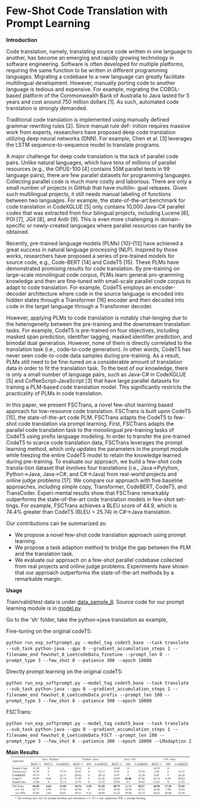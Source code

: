 # Few-Shot Code Translation with Prompt Learning


**Introduction**

Code translation, namely, translating source code written
in one language to another, has become an emerging and rapidly growing technology in software engineering. Software is often developed for multiple platforms, requiring the same function to be written in different programming languages. Migrating a codebase to a new language can greatly facilitate multilingual development. However, manually porting code
to another language is tedious and expensive. For example, migrating the COBOL-based platform of the Commonwealth Bank of Australia to Java lasted for 5 years and cost around 750 million dollars [1]. As such, automated code translation is strongly demanded.


Traditional code translation is implemented using manually defined grammar rewriting rules [2]. Since manual rule def-
inition requires massive work from experts, researchers have
proposed deep code translation utilizing deep neural networks (DNN). For example, Chen et al. [3] leverages the LSTM
sequence-to-sequence model to translate programs.


A major challenge for deep code translation is the lack of parallel code pairs. Unlike natural languages, which have
tens of millions of parallel resources (e.g., the OPUS-100 [4]
contains 55M parallel texts in 99 language pairs), there are few parallel datasets for programming languages. Collecting
parallel code is much more costly and laborious. There are
only a small number of projects in GitHub that have multilin-
gual releases. Given such multilingual projects, it still needs manual labeling of functions between two languages. For
example, the state-of-the-art benchmark for code translation in CodeXGLUE [5] only contains 10,000 Java-C# parallel codes that was extracted from four bilingual projects, including Lucene [6], POI [7], JGit [8], and Antlr [9]. This is even more challenging in domain-specific or newly-created languages where parallel resources can hardly be obtained.


Recently, pre-trained language models (PLMs) [10]–[13] have achieved a great success in natural language processing (NLP). Inspired by those works, researchers have proposed a series of pre-trained models for source code, e.g., Code-BERT [14] and CodeT5 [15]. These PLMs have demonstrated promising results for code translation. By pre-training on large-scale monolingual code corpus, PLMs learn general pro-gramming knowledge and then are fine-tuned with small-scale parallel code corpus to adapt to code translation. For example, CodeT5 employs an encoder-decoder architecture where code in the source language is encoded into hidden states through a Transformer [16] encoder and then decoded into code in the target language through a Transformer decoder.


However, applying PLMs to code translation is notably chal-lenging due to the heterogeneity between the pre-training and the downstream translation tasks. For example, CodeT5 is pre-trained on four objectives, including masked span prediction, identifier tagging, masked identifier prediction, and bimodal dual generation. However, none of them is directly correlated to the translation task (i.e., code-to-code generation). In other words, CodeT5 has never seen code-to-code data samples during pre-training. As a result, PLMs still need to be fine-tuned on a considerable amount of translation data in order to fit the translation task. To the best of our knowledge, there is only a small number of language pairs, such as Java-C# in CodeXGLUE [5] and CoffeeScript-JavaScript [3] that have large parallel datasets for training a PLM-based code translation model. This significantly restricts the practicality of PLMs in code translation.


In this paper, we present FSCTrans, a novel few-shot learning based approach for low-resource code translation. FSCTrans is built upon CodeT5 [15], the state-of-the-art code PLM. FSCTrans adapts the CodeT5 to few-shot code translation via prompt learning. First, FSCTrans adapts the parallel code translation task to the monolingual pre-training tasks of CodeT5 using prefix language modeling. In order to transfer the pre-trained CodeT5 to scarce code translation data, FSCTrans leverages the prompt learning method, which only updates the parameters in the prompt module while freezing the entire CodeT5 model to retain the knowledge learned during pre-training.
To evaluate our approach, we build a few-shot code transla-tion dataset that involves four translations (i.e., Java→Pytyhon, Python→Java, Java→C#, and C#→Java) from real-world projects and online judge problems [17]. We compare our approach with five baseline approaches, including simple copy, Transformer, CodeBERT, CodeT5, and TransCoder. Experi-mental results show that FSCTrans remarkably outperforms the state-of-the-art code translation models in few-shot set-tings. For example, FSCTrans achieves a BLEU score of 44.9, which is 74.4% greater than CodeT5 (BLEU = 25.74) in C#→Java translation.

Our contributions can be summarized as:
- We propose a novel few-shot code translation approach using prompt learning.
- We propose a task adaption method to bridge the gap between the PLM and the translation task.
- We evaluate our approach on a few-shot parallel codebase collected from real projects and online judge problems. Experiments have shown that our approach outperforms the state-of-the-art methods by a remarkable margin.


**Usage**

Train/valid/test data is under [data_sample_8](data_sample_8/translate/). Source code for our prompt learning module is in [model.py](models.py).

Go to the 'sh' folder, take the python->java translation as example,


Fine-tuning on the original codeT5:
```
python run_exp_softprompt.py --model_tag codet5_base --task translate --sub_task python-java --gpu 0 --gradient_accumulation_steps 1 --filename_end fewshot_8_LeetcodeData_finetune --prompt_len 0 --prompt_type 3 --few_shot 8 --patience 300 --epoch 10000
```


Directly prompt learning on the original codeT5:
```
python run_exp_softprompt.py --model_tag codet5_base --task translate --sub_task python-java --gpu 0 --gradient_accumulation_steps 1 --filename_end fewshot_8_LeetcodeData_prefix --prompt_len 100 --prompt_type 3 --few_shot 8 --patience 300 --epoch 10000
```


FSCTrans:
```
python run_exp_softprompt.py --model_tag codet5_base --task translate --sub_task python-java --gpu 0 --gradient_accumulation_steps 1 --filename_end fewshot_8_LeetcodeData_FSCT --prompt_len 100 --prompt_type 3 --few_shot 8 --patience 300 --epoch 10000 --LMadaption 2
```



**Main Results**
![Results](main_results.png)

